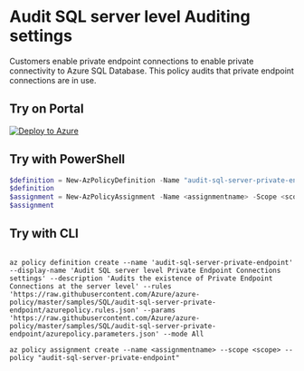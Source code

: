 # Audit SQL server level Auditing settings

Customers enable private endpoint connections to enable private connectivity to Azure SQL Database. This policy audits that private endpoint connections are in use.

## Try on Portal

[![Deploy to Azure](http://azuredeploy.net/deploybutton.png)](https://portal.azure.com/#blade/Microsoft_Azure_Policy/CreatePolicyDefinitionBlade/uri/https%3A%2F%2Fraw.githubusercontent.com%2FAzure%2Fazure-policy%2Fmaster%2Fsamples%2FSQL%2Faudit-sql-server-private-endpoint%2Fazurepolicy.json)

## Try with PowerShell

````powershell
$definition = New-AzPolicyDefinition -Name "audit-sql-server-private-endpoint" -DisplayName "Audit SQL server level Private Endpoint Connections settings" -description "Audits the existence of Private Endpoint Connections at the server level" -Policy 'https://raw.githubusercontent.com/Azure/azure-policy/master/samples/SQL/audit-sql-server-private-endpoint/azurepolicy.rules.json' -Parameter 'https://raw.githubusercontent.com/Azure/azure-policy/master/samples/SQL/audit-sql-server-private-endpoint/azurepolicy.parameters.json' -Mode All
$definition
$assignment = New-AzPolicyAssignment -Name <assignmentname> -Scope <scope> -PolicyDefinition $definition
$assignment
````



## Try with CLI

````cli

az policy definition create --name 'audit-sql-server-private-endpoint' --display-name 'Audit SQL server level Private Endpoint Connections settings' --description 'Audits the existence of Private Endpoint Connections at the server level' --rules 'https://raw.githubusercontent.com/Azure/azure-policy/master/samples/SQL/audit-sql-server-private-endpoint/azurepolicy.rules.json' --params 'https://raw.githubusercontent.com/Azure/azure-policy/master/samples/SQL/audit-sql-server-private-endpoint/azurepolicy.parameters.json' --mode All

az policy assignment create --name <assignmentname> --scope <scope> --policy "audit-sql-server-private-endpoint"

````
